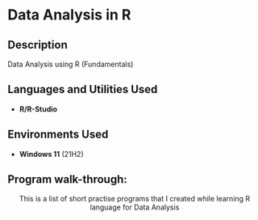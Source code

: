 <h1>Data Analysis in R</h1>

<h2>Description</h2>
Data Analysis using R (Fundamentals)
<br/>


<h2>Languages and Utilities Used</h2>

- <b>R/R-Studio</b> 


<h2>Environments Used </h2>

- <b>Windows 11</b> (21H2)

<h2>Program walk-through:</h2>

<p align="center">
This is a list of short practise programs that I created while learning R language for Data Analysis
</p>

<!--
 ```diff
- text in red
+ text in green
! text in orange
# text in gray
@@ text in purple (and bold)@@
```
--!>

